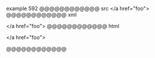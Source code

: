 example 592
@@@@@@@@@@@@ src
</a href="foo">
@@@@@@@@@@@@ xml
<?xml version="1.0" encoding="UTF-8"?>
<!DOCTYPE document SYSTEM "CommonMark.dtd">
<document xmlns="http://commonmark.org/xml/1.0">
  <paragraph>
    <text>&lt;/a href=&quot;foo&quot;&gt;</text>
  </paragraph>
</document>
@@@@@@@@@@@@ html
<p>&lt;/a href=&quot;foo&quot;&gt;</p>
@@@@@@@@@@@@
